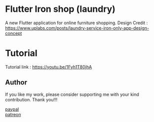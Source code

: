 # Flutter Iron shop (laundry)
A new Flutter application for online furniture shopping. 
Design Credit : https://www.uplabs.com/posts/laundry-service-iron-only-app-design-concept

# Tutorial
Tutorial link : https://youtu.be/1Fyh1T80jhA

## Author
If you like my work, please consider supporting me with your kind contribution. Thank you!!!
<div><a href=https://paypal.me/kaushikchandru?locale.x=en_GB>paypal </a></div>
<div><a href=https://www.patreon.com/kaushikchandru>patreon</a></div>
